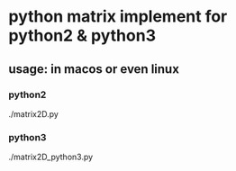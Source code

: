 # python matrix implement for python2 & python3

## usage: in macos or even linux
### python2
./matrix2D.py
### python3
./matrix2D_python3.py
